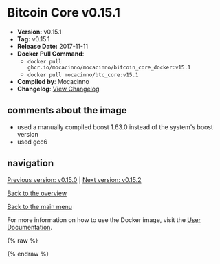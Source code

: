 # Bitcoin Core v0.15.1

- **Version:** v0.15.1
- **Tag:** v0.15.1
- **Release Date:** 2017-11-11
- **Docker Pull Command**:
  - `docker pull ghcr.io/mocacinno/mocacinno/bitcoin_core_docker:v15.1`
  - `docker pull mocacinno/btc_core:v15.1`
- **Compiled by**: Mocacinno
- **Changelog**: [View Changelog](https://github.com/bitcoin/bitcoin/blob/v0.15.1/doc/release-notes.md)

## comments about the image

- used a manually compiled boost 1.63.0 instead of the system's boost version
- used gcc6

## navigation

[Previous version: v0.15.0](./v15.0.md) | [Next version: v0.15.2](./v15.2.md)

[Back to the overview](./Readme.md)

[Back to the main menu](../Readme.md)

For more information on how to use the Docker image, visit the [User Documentation](../userdocs/Readme.md).

<!-- Google tag (gtag.js) -->
{% raw %}
<script async src="https://www.googletagmanager.com/gtag/js?id=G-BPC6NC6FF9"></script>
<script>
  window.dataLayer = window.dataLayer || [];
  function gtag(){dataLayer.push(arguments);}
  gtag('js', new Date());
  gtag('config', 'G-BPC6NC6FF9');
</script>
{% endraw %}
